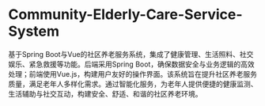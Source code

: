 # Community-Elderly-Care-Service-System
基于Spring Boot与Vue的社区养老服务系统，集成了健康管理、生活照料、社交娱乐、紧急救援等功能。后端采用Spring Boot，确保数据安全与业务逻辑的高效处理；前端使用Vue.js，构建用户友好的操作界面。该系统旨在提升社区养老服务质量，满足老年人多样化需求。通过智能化服务，为老年人提供便捷的健康监测、生活辅助与社交互动，构建安全、舒适、和谐的社区养老环境。
